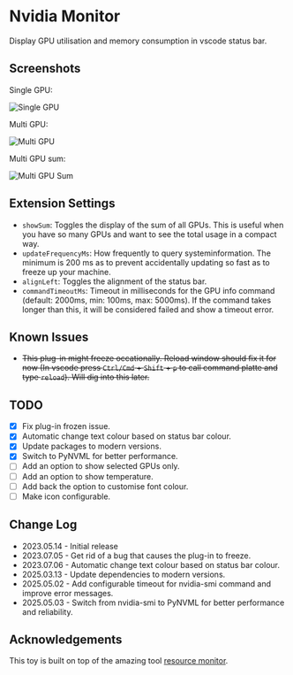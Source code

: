 # Nvidia Monitor
Display GPU utilisation and memory consumption in vscode status bar.

## Screenshots
Single GPU:

![Single GPU](images/single_gpu.png)

Multi GPU:

![Multi GPU](images/multi_gpu.png)

Multi GPU sum:

![Multi GPU Sum](images/multi_gpu_sum.png)

## Extension Settings
- `showSum`: Toggles the display of the sum of all GPUs. This is useful when you have so many GPUs and want to see the total usage in a compact way.
- `updateFrequencyMs`: How frequently to query systeminformation. The minimum is 200 ms as to prevent accidentally updating so fast as to freeze up your machine.
- `alignLeft`: Toggles the alignment of the status bar.
- `commandTimeoutMs`: Timeout in milliseconds for the GPU info command (default: 2000ms, min: 100ms, max: 5000ms). If the command takes longer than this, it will be considered failed and show a timeout error.

## Known Issues
- ~~This plug-in might freeze occationally. Reload window should fix it for now (In vscode press `Ctrl/Cmd` + `Shift` + `p` to call command platte and type `reload`). Will dig into this later.~~

## TODO
- [x] Fix plug-in frozen issue.
- [x] Automatic change text colour based on status bar colour.
- [x] Update packages to modern versions.
- [x] Switch to PyNVML for better performance.
- [ ] Add an option to show selected GPUs only.
- [ ] Add an option to show temperature.
- [ ] Add back the option to customise font colour.
- [ ] Make icon configurable.

## Change Log
- 2023.05.14 - Initial release
- 2023.07.05 - Get rid of a bug that causes the plug-in to freeze.
- 2023.07.06 - Automatic change text colour based on status bar colour.
- 2025.03.13 - Update dependencies to modern versions.
- 2025.05.02 - Add configurable timeout for nvidia-smi command and improve error messages.
- 2025.05.03 - Switch from nvidia-smi to PyNVML for better performance and reliability.

## Acknowledgements
This toy is built on top of the amazing tool [resource monitor](https://github.com/Njanderson/resmon).
